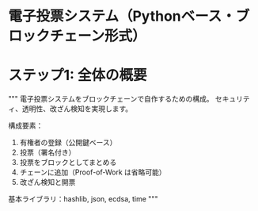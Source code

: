 # 電子投票システム（Pythonベース・ブロックチェーン形式）
# ステップ1: 全体の概要

"""
電子投票システムをブロックチェーンで自作するための構成。
セキュリティ、透明性、改ざん検知を実現します。

構成要素：
1. 有権者の登録（公開鍵ベース）
2. 投票（署名付き）
3. 投票をブロックとしてまとめる
4. チェーンに追加（Proof-of-Work は省略可能）
5. 改ざん検知と開票

基本ライブラリ：hashlib, json, ecdsa, time
"""